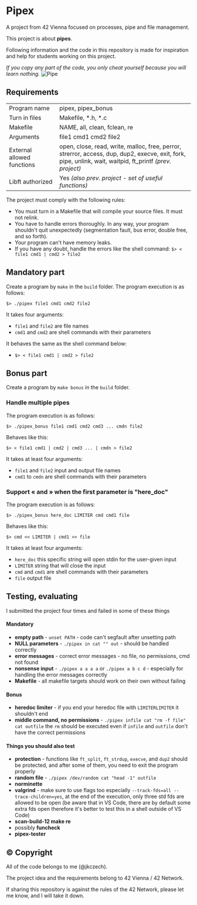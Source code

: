 
# Pipex

A project from 42 Vienna focused on processes, pipe and file management.

This project is about **pipes**.

Following information and the code in this repository is made for inspiration and help for students working on this project. 

*If you copy any part of the code, you only cheat yourself because you will learn nothing.*
![Pipe](https://external-content.duckduckgo.com/iu/?u=http%3A%2F%2Fclipart-library.com%2Fimage_gallery%2F266597.png&f=1&nofb=1&ipt=4aa21f4b81e90ebae456d605913ea37b1f998f2294fd89f4c2b3447b89116176&ipo=images)

## Requirements
|||
|----------|----------|
|Program name | pipex, pipex_bonus|
| Turn in files | Makefile, *.h, *.c |
|Makefile | NAME, all, clean, fclean, re |
|Arguments | file1 cmd1 cmd2 file2 |
|External allowed<br>functions | open, close, read, write, malloc, free, perror, <br>strerror, access, dup, dup2, execve, exit, fork,<br>pipe, unlink, wait, waitpid, ft_printf *(prev. project)* |
|Libft authorized | Yes *(also prev. project - set of useful functions)*

The project must comply with the following rules:
- You must turn in a Makefile that will compile your source files. It must not relink.
- You have to handle errors thoroughly. In any way, your program shouldn't quit unexpectedly (segmentation fault, bus error, double free, and so forth).
- Your program can't have memory leaks.
- If you have any doubt, handle the errors like the shell command: `$> < file1 cmd1 | cmd2 > file2`

## Mandatory part

Create a program by `make` in the `build` folder.
The program execution is as follows:

`$> ./pipex file1 cmd1 cmd2 file2`

It takes four arguments:
- `file1` and `file2` are file names
- `cmd1` and `cmd2` are shell commands with their parameters

It behaves the same as the shell command below:

- `$> < file1 cmd1 | cmd2 > file2`


## Bonus part

Create a program by `make bonus` in the `build` folder.
### Handle multiple pipes
The program execution is as follows:

`$> ./pipex_bonus file1 cmd1 cmd2 cmd3 ... cmdn file2`

Behaves like this:

`$> < file1 cmd1 | cmd2 | cmd3 ... | cmdn > file2`

It takes at least four arguments:
- `file1` and `file2` input and output file names
- `cmd1` to `cmdn` are shell commands with their parameters


### Support « and » when the first parameter is "here_doc"
The program execution is as follows:

`$> ./pipex_bonus here_doc LIMITER cmd cmd1 file`

Behaves like this:

`$> cmd << LIMITER | cmd1 >> file`


It takes at least four arguments:
- `here_doc` this specific string will open stdin for the user-given input
- `LIMITER` string that will close the input
- `cmd` and `cmd1` are shell commands with their parameters
- `file` output file

## Testing, evaluating
I submitted the project four times and failed in some of these things
#### Mandatory
- **empty path** - `unset PATH` - code can't segfault after unsetting path
- **NULL parameters** - `./pipex in cat "" out` - should be handled correctly
- **error messages** - correct error messages - no file, no permissions, cmd not found
- **nonsense input** - `./pipex a a a a` or `./pipex a b c d` - especially for handling the error messages correctly
- **Makefile** - all makefile targets should work on their own without failing
#### Bonus
- **heredoc limiter** - if you end your heredoc file with `LIMITERLIMITER` it shouldn't end
- **middle command, no permissions** - `./pipex infile cat "rm -f file" cat outfile` the `rm` should be executed even if `infile` and `outfile` don't have the correct permissions
#### Things you should also test
- **protection** - functions like `ft_split`, `ft_strdup`, `execve`, and `dup2` should be protected, and after some of them, you need to exit the program properly
- **random file** - `./pipex /dev/random cat "head -1" outfile`
- **norminette**
- **valgrind** - make sure to use flags too especially `--track-fds=all --trace-children=yes`, at the end of the execution, only three std fds are allowed to be open (be aware that in VS Code, there are by default some extra fds open therefore it's better to test this in a shell outside of VS Code)
- **scan-build-12 make re**
- possibly **funcheck**
- **pipex-tester**


## © Copyright
All of the code belongs to me (@jkczech).

The project idea and the requirements belong to 42 Vienna / 42 Network.

If sharing this repository is against the rules of the 42 Network, please let me know, and I will take it down.
